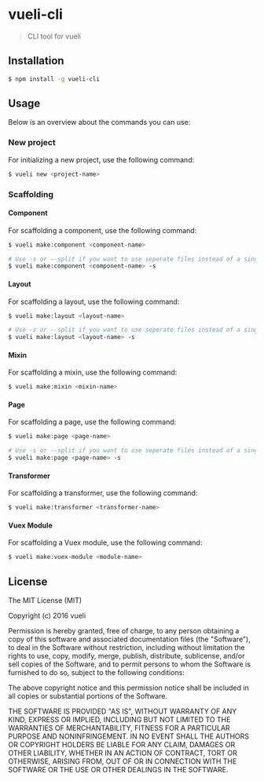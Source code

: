 # vueli-cli
> CLI tool for vueli

## Installation ##
``` bash
$ npm install -g vueli-cli
```

## Usage ##
Below is an overview about the commands you can use:

### New project ###
For initializing a new project, use the following command:
``` bash
$ vueli new <project-name>
```

### Scaffolding ###
#### Component ####
For scaffolding a component, use the following command:
``` bash
$ vueli make:component <component-name>

# Use -s or --split if you want to use seperate files instead of a single .vue-file.
$ vueli make:component <component-name> -s
```

#### Layout ####
For scaffolding a layout, use the following command:
``` bash
$ vueli make:layout <layout-name>

# Use -s or --split if you want to use seperate files instead of a single .vue-file.
$ vueli make:layout <layout-name> -s
```

#### Mixin ####
For scaffolding a mixin, use the following command:
``` bash
$ vueli make:mixin <mixin-name>
```

#### Page ####
For scaffolding a page, use the following command:
``` bash
$ vueli make:page <page-name>

# Use -s or --split if you want to use seperate files instead of a single .vue-file.
$ vueli make:page <page-name> -s
```

#### Transformer ####
For scaffolding a transformer, use the following command:
``` bash
$ vueli make:transformer <transformer-name>
```

#### Vuex Module ####
For scaffolding a Vuex module, use the following command:
``` bash
$ vueli make:vuex-module <module-name>
```

## License ##

The MIT License (MIT)

Copyright (c) 2016 vueli

Permission is hereby granted, free of charge, to any person obtaining a copy of this software and associated documentation files (the "Software"), to deal in the Software without restriction, including without limitation the rights to use, copy, modify, merge, publish, distribute, sublicense, and/or sell copies of the Software, and to permit persons to whom the Software is furnished to do so, subject to the following conditions:

The above copyright notice and this permission notice shall be included in all copies or substantial portions of the Software.

THE SOFTWARE IS PROVIDED "AS IS", WITHOUT WARRANTY OF ANY KIND, EXPRESS OR IMPLIED, INCLUDING BUT NOT LIMITED TO THE WARRANTIES OF MERCHANTABILITY, FITNESS FOR A PARTICULAR PURPOSE AND NONINFRINGEMENT. IN NO EVENT SHALL THE AUTHORS OR COPYRIGHT HOLDERS BE LIABLE FOR ANY CLAIM, DAMAGES OR OTHER LIABILITY, WHETHER IN AN ACTION OF CONTRACT, TORT OR OTHERWISE, ARISING FROM, OUT OF OR IN CONNECTION WITH THE SOFTWARE OR THE USE OR OTHER DEALINGS IN THE SOFTWARE.
